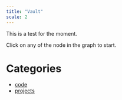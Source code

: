 ```yaml
---
title: "Vault"
scale: 2
---
```


This is a test for the moment.

Click on any of the node in the graph to start.

# Categories
- [code](code/code.md)
- [projects](projects/projects.md)

